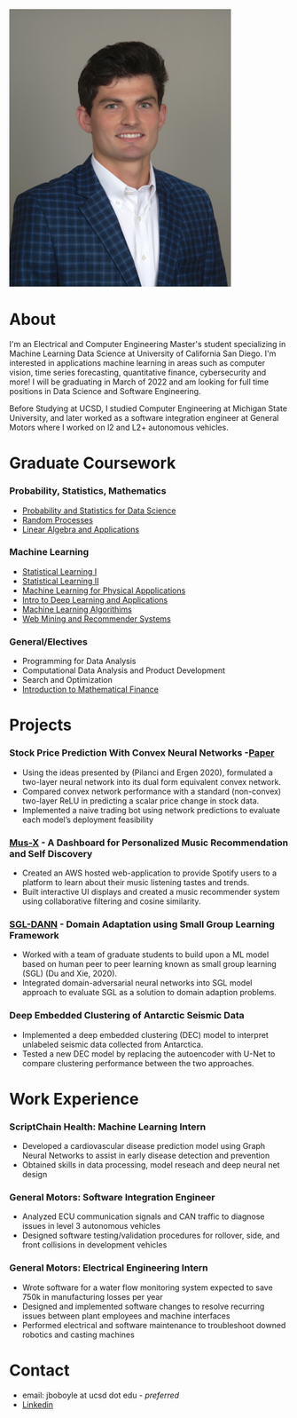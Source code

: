 
<img src="./headshot_.jpg" alt="drawing" width="400"/>

# About

I'm an Electrical and Computer Engineering Master's student specializing in Machine Learning Data Science at University of California San Diego. I'm interested in applications machine learning in areas such as computer vision, time series forecasting, quantitative finance, cybersecurity and more! I will be graduating in March of 2022 and am looking for full time positions in Data Science and Software Engineering.  

Before Studying at UCSD, I studied Computer Engineering at Michigan State University, and later worked as a software integration engineer at General Motors where I worked on l2 and L2+ autonomous vehicles.

# Graduate Coursework

### Probability, Statistics, Mathematics
- [Probability and Statistics for Data Science](https://catalog.ucsd.edu/courses/ECE.html#ece225a)
- [Random Processes](https://catalog.ucsd.edu/courses/ECE.html#ece250)
- [Linear Algebra and Applications](https://catalog.ucsd.edu/courses/ECE.html#ece269)

### Machine Learning
- [Statistical Learning I](http://www.svcl.ucsd.edu/courses/ece271A/ece271A.htm)
- [Statistical Learning II](http://www.svcl.ucsd.edu/courses/ece271B-F09/)
- [Machine Learning for Physical Appplications](https://catalog.ucsd.edu/courses/ECE.html#ece228)
- [Intro to Deep Learning and Applications](https://xiaolonw.github.io/ece176/schedule.html)
- [Machine Learning Algorithims](https://cse.ucsd.edu/graduate/courses/course-descriptions/cse250b-principles-artificial-intelligence-learning-algorithms)
- [Web Mining and Recommender Systems](https://cseweb.ucsd.edu/classes/fa21/cse258-b/)

### General/Electives 
- Programming for Data Analysis 
- Computational Data Analysis and Product Development 
- Search and Optimization
- [Introduction to Mathematical Finance]()

# Projects 
### Stock Price Prediction With Convex Neural Networks -[Paper](https://github.com/jboboyle/jboboyle.github.io/tree/gh-pages/docs/ECE_271B__Final_Report.pdf)
- Using the ideas presented by (Pilanci and Ergen 2020), formulated a two-layer neural network into its dual form equivalent convex network.
- Compared convex network performance with a standard (non-convex) two-layer ReLU in predicting a scalar price change in stock data.
- Implemented a naive trading bot using network predictions to evaluate each model’s deployment feasibility

### [Mus-X](https://github.com/jboboyle/ECE229) - A Dashboard for Personalized Music Recommendation and Self Discovery
- Created an AWS hosted web-application to provide Spotify users to a platform to learn about their music listening tastes and trends.
- Built interactive UI displays and created a music recommender system using collaborative filtering and cosine similarity. 

### [SGL-DANN](https://github.com/jboboyle/jboboyle.github.io/tree/gh-pages/docs/SGL-DANN.pdf) - Domain Adaptation using Small Group Learning Framework
- Worked with a team of graduate students to build upon a ML model based on human peer to peer learning known as small group learning (SGL) (Du and Xie, 2020). 
- Integrated domain-adversarial neural networks into SGL model approach to evaluate SGL as a solution to domain adaption problems.  

### Deep Embedded Clustering of Antarctic Seismic Data
- Implemented a deep embedded clustering (DEC) model to interpret unlabeled seismic data collected from Antarctica.
- Tested a new DEC model by replacing the autoencoder with U-Net to compare clustering performance between the two approaches.

# Work Experience

### ScriptChain Health: Machine Learning Intern
- Developed a cardiovascular disease prediction model using Graph Neural Networks to assist in early disease 
detection and prevention
- Obtained skills in data processing, model reseach and deep neural net design 
### General Motors: Software Integration Engineer
- Analyzed ECU communication signals and CAN traffic to diagnose issues in level 3 autonomous vehicles
- Designed software testing/validation procedures for rollover, side, and front collisions in development vehicles
### General Motors: Electrical Engineering Intern
- Wrote software for a water flow monitoring system expected to save 750k in manufacturing losses per year
- Designed and implemented software changes to resolve recurring issues between plant employees and machine interfaces
- Performed electrical and software maintenance to troubleshoot downed robotics and casting machines 


# Contact 
- email: jboboyle at ucsd dot edu - *preferred*
- [Linkedin](https://www.linkedin.com/in/jack-o-boyle-209b28170/) 

